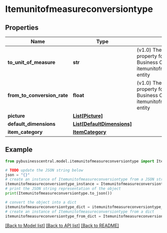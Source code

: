 # Itemunitofmeasureconversiontype


## Properties

Name | Type | Description | Notes
------------ | ------------- | ------------- | -------------
**to_unit_of_measure** | **str** | (v1.0) The toUnitOfMeasure property for the Dynamics 365 Business Central itemunitofmeasureconversiontype entity | [optional] 
**from_to_conversion_rate** | **float** | (v1.0) The fromToConversionRate property for the Dynamics 365 Business Central itemunitofmeasureconversiontype entity | [optional] 
**picture** | [**List[Picture]**](Picture.md) |  | [optional] 
**default_dimensions** | [**List[DefaultDimensions]**](DefaultDimensions.md) |  | [optional] 
**item_category** | [**ItemCategory**](ItemCategory.md) |  | [optional] 

## Example

```python
from pybusinesscentral.model.itemunitofmeasureconversiontype import Itemunitofmeasureconversiontype

# TODO update the JSON string below
json = "{}"
# create an instance of Itemunitofmeasureconversiontype from a JSON string
itemunitofmeasureconversiontype_instance = Itemunitofmeasureconversiontype.from_json(json)
# print the JSON string representation of the object
print(Itemunitofmeasureconversiontype.to_json())

# convert the object into a dict
itemunitofmeasureconversiontype_dict = itemunitofmeasureconversiontype_instance.to_dict()
# create an instance of Itemunitofmeasureconversiontype from a dict
itemunitofmeasureconversiontype_from_dict = Itemunitofmeasureconversiontype.from_dict(itemunitofmeasureconversiontype_dict)
```
[[Back to Model list]](../README.md#documentation-for-models) [[Back to API list]](../README.md#documentation-for-api-endpoints) [[Back to README]](../README.md)


